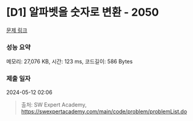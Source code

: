 # [D1] 알파벳을 숫자로 변환 - 2050 

[문제 링크](https://swexpertacademy.com/main/code/problem/problemDetail.do?contestProbId=AV5QLGxKAzQDFAUq) 

### 성능 요약

메모리: 27,076 KB, 시간: 123 ms, 코드길이: 586 Bytes

### 제출 일자

2024-05-12 02:06



> 출처: SW Expert Academy, https://swexpertacademy.com/main/code/problem/problemList.do